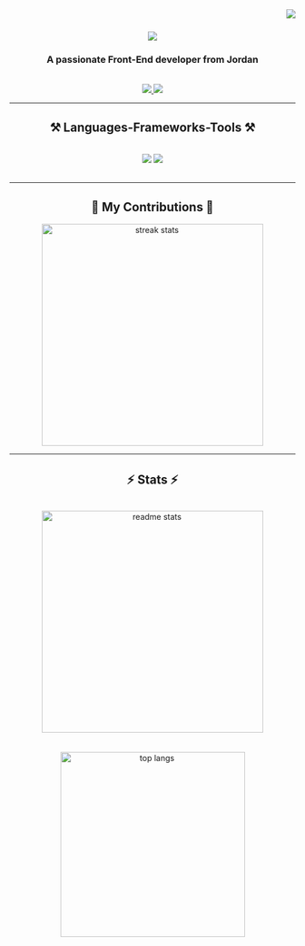 <img align="right" src="https://visitor-badge.laobi.icu/badge?page_id=HannaMdanat.HannaMdanat" />

<h1 align="center">
    <img src="https://readme-typing-svg.herokuapp.com/?font=Righteous&size=35&center=true&vCenter=true&width=500&height=70&duration=4000&lines=Hi+There!+👋;+I'm+Hanna+Mdanat!;" />
</h1>

<h3 align="center">A passionate Front-End developer from Jordan</h3>

<br/>
 
<div align="center"> 
  <a href="mailto:yuhanamdanat@gmail.com">
    <img src="https://img.shields.io/badge/Gmail-333333?style=for-the-badge&logo=gmail&logoColor=red" />
  </a>
  <a href="https://www.linkedin.com/in/yuhanna-mdanat/" target="_blank">
    <img src="https://img.shields.io/badge/LinkedIn-0077B5?style=for-the-badge&logo=linkedin&logoColor=white" target="_blank" />
  </a>
</div>

 <hr/>
 
<h2 align="center">⚒️ Languages-Frameworks-Tools ⚒️</h2>
<br/>
<div align="center">
    <img src="https://skillicons.dev/icons?i=react,redux,nextjs,nodejs,javascript,typescript,express,html,pug,css,sass,bootstrap,tailwind,figma" />
    <img src="https://skillicons.dev/icons?i=vue,jest,firebase,babel,mongodb,java,mysql,jenkins,docker,vscode,linux,github,git" /><br>
</div>

<br/>
<hr/>

<div align="center">
  <h2>🐍 My Contributions 🐍</h2>
  <img width=390 src="https://github-readme-streak-stats.herokuapp.com/?user=hannamdanat&count_private=true&theme=react&border_radius=10" alt="streak stats"/>
</div>

<hr/>

<h2 align="center">⚡ Stats ⚡</h2>
<br>
<div align=center>
  <img width=390 src="https://github-readme-stats.vercel.app/api?username=HannaMDanat&count_private=true&show_icons=true&theme=react&rank_icon=github&border_radius=10" alt="readme stats" />
  <br/>
  <br></br>
  <img width=325 align="center" src="https://github-readme-stats.vercel.app/api/top-langs/?username=HannaMdanat&hide=HTML&langs_count=8&layout=compact&theme=react&border_radius=10&size_weight=0.5&count_weight=0.5&exclude_repo=github-readme-stats" alt="top langs" />
</div>

<br/><br/>
